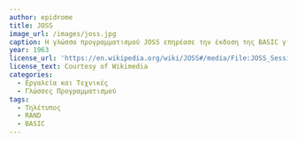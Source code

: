 ```yaml
---
author: epidrome
title: JOSS 
image_url: /images/joss.jpg
caption: Η γλώσσα προγραμματισμού JOSS επηρέασε την έκδοση της BASIC για μικροϋπολογιστές της δεκαετίας του 1980, γιατί βασιζόταν σε μια σύγχρονη αλληλεπίδραση ανθρώπου και υπολογιστή, σε αντίθεση με τα συστήματα εκείνης της εποχής που βασίζονταν κυρίως σε εργασίες δέσμης.
year: 1963 
license_url: 'https://en.wikipedia.org/wiki/JOSS#/media/File:JOSS_Session.jpg' 
license_text: Courtesy of Wikimedia 
categories:
  - Εργαλεία και Τεχνικές
  - Γλώσσες Προγραμματισμού
tags:
  - Τηλέτυπος 
  - RAND
  - BASIC
---
```

